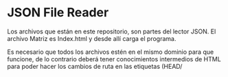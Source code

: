 # JSON File Reader

Los archivos que están en este repositorio, son partes del lector JSON. El archivo Matriz es Index.html y desde allí carga el programa.

Es necesario que todos los archivos estén en el mismo dominio para que funcione, de lo contrario deberá tener conocimientos intermedios de HTML para poder hacer los cambios de ruta en las etiquetas (HEAD/ <script src="https://" type="text/javascript">) y (HEAD/ <link href="https://" rel="stylesheet" type="text/css">).

Antes de usar cualquier archivo o código de este repositorio, ten en cuenta que la licencia de este proyecto es Attribution-Noncommercial-Share Alike 4.0 International License (CC BY-NC-SA 4.0) y debe pedir permiso al autor antes de usar o bifurcar (fork) esta plantilla.

El incumplimiento de estos términos tendrán efectos no deseados en el futuro.

> La plantilla está publicada, pero, puede tener cambios o actualizaciones en el futuro.
